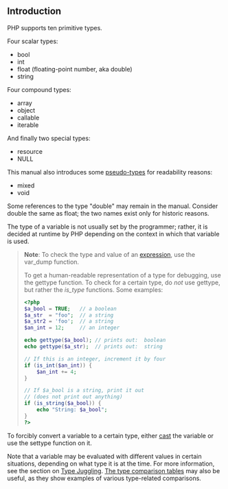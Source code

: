 Introduction
------------

PHP supports ten primitive types.

Four scalar types:

-   <span class="simpara"> <span class="type">bool</span> </span>
-   <span class="simpara"> <span class="type">int</span> </span>
-   <span class="simpara"> <span class="type">float</span>
    (floating-point number, aka <span class="type">double</span>)
    </span>
-   <span class="simpara"> <span class="type">string</span> </span>

Four compound types:

-   <span class="simpara"> <span class="type">array</span> </span>
-   <span class="simpara"> <span class="type">object</span> </span>
-   <span class="simpara"> <span class="type">callable</span> </span>
-   <span class="simpara"> <span class="type">iterable</span> </span>

And finally two special types:

-   <span class="simpara"> <span class="type">resource</span> </span>
-   <span class="simpara"> <span class="type">NULL</span> </span>

This manual also introduces some
<a href="/language/pseudo-types.html" class="link">pseudo-types</a> for
readability reasons:

-   <span class="simpara"> <span class="type">mixed</span> </span>
-   <span class="simpara"> <span class="type">void</span> </span>

Some references to the type "double" may remain in the manual. Consider
double the same as float; the two names exist only for historic reasons.

The type of a variable is not usually set by the programmer; rather, it
is decided at runtime by PHP depending on the context in which that
variable is used.

> **Note**: <span class="simpara"> To check the type and value of an
> <a href="/language/expressions.html" class="link">expression</a>, use
> the <span class="function">var\_dump</span> function. </span>
>
> To get a human-readable representation of a type for debugging, use
> the <span class="function">gettype</span> function. To check for a
> certain type, do *not* use <span class="function">gettype</span>, but
> rather the *is\_<span class="replaceable">type</span>* functions. Some
> examples:
>
> ``` php
> <?php
> $a_bool = TRUE;   // a boolean
> $a_str  = "foo";  // a string
> $a_str2 = 'foo';  // a string
> $an_int = 12;     // an integer
>
> echo gettype($a_bool); // prints out:  boolean
> echo gettype($a_str);  // prints out:  string
>
> // If this is an integer, increment it by four
> if (is_int($an_int)) {
>     $an_int += 4;
> }
>
> // If $a_bool is a string, print it out
> // (does not print out anything)
> if (is_string($a_bool)) {
>     echo "String: $a_bool";
> }
> ?>
> ```

To forcibly convert a variable to a certain type, either
<a href="/language/types/type-juggling.html#language.types.typecasting" class="link">cast</a>
the variable or use the <span class="function">settype</span> function
on it.

Note that a variable may be evaluated with different values in certain
situations, depending on what type it is at the time. For more
information, see the section on
<a href="/language/types/type-juggling.html" class="link">Type Juggling</a>.
<a href="/types/comparisons.html" class="link">The type comparison tables</a>
may also be useful, as they show examples of various type-related
comparisons.
